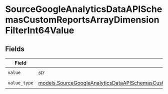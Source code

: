 # SourceGoogleAnalyticsDataAPISchemasCustomReportsArrayDimensionFilterInt64Value


## Fields

| Field                                                                                                                                                                                                                                                  | Type                                                                                                                                                                                                                                                   | Required                                                                                                                                                                                                                                               | Description                                                                                                                                                                                                                                            |
| ------------------------------------------------------------------------------------------------------------------------------------------------------------------------------------------------------------------------------------------------------ | ------------------------------------------------------------------------------------------------------------------------------------------------------------------------------------------------------------------------------------------------------ | ------------------------------------------------------------------------------------------------------------------------------------------------------------------------------------------------------------------------------------------------------ | ------------------------------------------------------------------------------------------------------------------------------------------------------------------------------------------------------------------------------------------------------ |
| `value`                                                                                                                                                                                                                                                | *str*                                                                                                                                                                                                                                                  | :heavy_check_mark:                                                                                                                                                                                                                                     | N/A                                                                                                                                                                                                                                                    |
| `value_type`                                                                                                                                                                                                                                           | [models.SourceGoogleAnalyticsDataAPISchemasCustomReportsArrayDimensionFilterDimensionsFilter2ExpressionsFilterValueType](../models/sourcegoogleanalyticsdataapischemascustomreportsarraydimensionfilterdimensionsfilter2expressionsfiltervaluetype.md) | :heavy_check_mark:                                                                                                                                                                                                                                     | N/A                                                                                                                                                                                                                                                    |